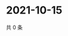 # 2021-10-15

共 0 条

<!-- BEGIN -->
<!-- 最后更新时间 Fri Oct 15 2021 22:13:59 GMT+0800 (China Standard Time) -->

<!-- END -->
